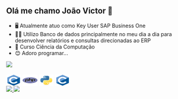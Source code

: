 ## Olá me chamo João Victor 👋

- 🖥️ Atualmente atuo como Key User SAP Business One
- 👨‍💻 Utilizo Banco de dados principalmente no meu dia a dia para desenvolver relatórios e consultas direcionadas ao ERP
- 📔 Curso Ciência da Computação
- 😊 Adoro programar...

<div>
 <img height= "168em" src= "https://github-readme-stats.vercel.app/api/top-langs/?username=joaoSantosx&layout=compact&langs_count=16&theme=dracula"/>
 </div>

 
  <div style= "display: inline_block"><br>
   <img align= "center" alt= "Joao-HTML" height="30" width="40" src="https://raw.githubusercontent.com/devicons/devicon/2ae2a900d2f041da66e950e4d48052658d850630/icons/c/c-original.svg">
   <img align= "center" alt= "Joao-PHP" height="30" width="40" src="https://raw.githubusercontent.com/devicons/devicon/2ae2a900d2f041da66e950e4d48052658d850630/icons/php/php-original.svg">
   <img align= "center" alt= "Joao-Python" height="30" width="40" src="https://raw.githubusercontent.com/devicons/devicon/2ae2a900d2f041da66e950e4d48052658d850630/icons/python/python-original.svg">
   <img align= "center" alt= "Joao-C" height="30" width="40" src="https://raw.githubusercontent.com/devicons/devicon/2ae2a900d2f041da66e950e4d48052658d850630/icons/c/c-original.svg">
  </div>
 
  <div>
 <a href="https://www.instagram.com/joao_ferreirazz/" target="_blank"><img src="https://img.shields.io/badge/Instagram-E4405F?style=for-the-badge&logo=instagram&logoColor=white">
   <a href="https://www.linkedin.com/in/joão-santos-9569b9232/" target="_blank"><img src="https://img.shields.io/badge/LinkedIn-0077B5?style=for-the-badge&logo=linkedin&logoColor=white">
 </div>
  
  
  
